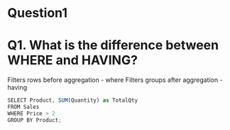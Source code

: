 # Question1 
# Q1. What is the difference between WHERE and HAVING?
Filters rows before aggregation - where
Filters groups after aggregation - having

```jsx
SELECT Product, SUM(Quantity) as TotalQty
FROM Sales
WHERE Price > 2
GROUP BY Product;

```
